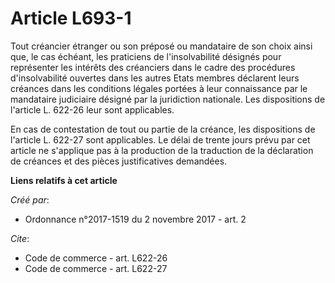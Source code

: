 # Article L693-1

Tout créancier étranger ou son préposé ou mandataire de son choix ainsi que, le cas échéant, les praticiens de
l'insolvabilité désignés pour représenter les intérêts des créanciers dans le cadre des procédures d'insolvabilité ouvertes
dans les autres Etats membres déclarent leurs créances dans les conditions légales portées à leur connaissance par le
mandataire judiciaire désigné par la juridiction nationale. Les dispositions de l'article L. 622-26 leur sont applicables. 

En cas de contestation de tout ou partie de la créance, les dispositions de l'article L. 622-27 sont applicables. Le délai de
trente jours prévu par cet article ne s'applique pas à la production de la traduction de la déclaration de créances et des
pièces justificatives demandées.

**Liens relatifs à cet article**

_Créé par_:

  - Ordonnance n°2017-1519 du 2 novembre 2017 - art. 2

_Cite_:

  - Code de commerce - art. L622-26
  - Code de commerce - art. L622-27
